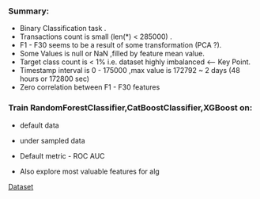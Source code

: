 
### Summary:
- Binary Classification task .
- Transactions count is small (len(*) <  285000) .
- F1 - F30 seems to be a result of some transformation (PCA ?).
- Some Values is null or NaN ,filled by feature mean value.
- Target class count is < 1% i.e. dataset highly imbalanced  <-- Key Point.
- Timestamp interval is  0 - 175000 ,max value is 172792 ~ 2 days (48 hours or 172800 sec)
- Zero correlation between F1 - F30 features

### Train RandomForestClassifier,CatBoostClassifier,XGBoost on:
- default data 
- under sampled data

- Default metric - ROC AUC
- Also explore most valuable features for alg

[Dataset](https://drive.google.com/file/d/1ayulWYHwWAHBbPF6UOTqhnAjYNonPmjY/view?usp=sharing)
